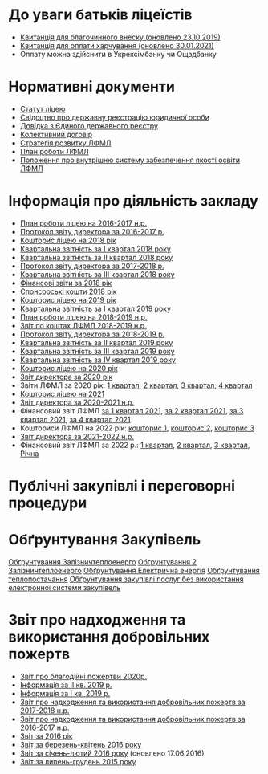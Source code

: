 
# До уваги батьків ліцеїстів
- [Квитанція для благочинного внеску (оновлено 23.10.2019)](/files/публічна-інформація/квитація-благочинного-внеску-лфмл.xls)
- [Квитанція для оплати харчування (оновлено 30.01.2021)](/files/публічна-інформація/квитанція-29012021.xlsx)
- Оплату можна здійснити в Укрексімбанку чи Ощадбанку
# Нормативні документи
- [Статут ліцею](/files/публічна-інформація/статут_ліцей.pdf)
- [Свідоцтво про державну реєстрацію юридичної особи](/files/публічна-інформація/свідоцтво.pdf)
- [Довідка з Єдиного державного реєстру](/files/публічна-інформація/довідка.pdf)
- [Колективний договір](/files/публічна-інформація/колективний-договір-профспілка.pdf)
- [Стратегія розвитку ЛФМЛ](/files/публічна-інформація/стратегія-розвитку-лфмл.pdf)
- [План роботи ЛФМЛ](/files/публічна-інформація/план-роботи-лфмл-22-23.pdf)
- [Положення про внутрішню систему забезпечення якості освіти ЛФМЛ](/files/публічна-інформація/положення-про-всяо.pdf)
# Інформація про діяльність закладу
- [План роботи ліцею на 2016-2017 н.р.](/files/публічна-інформація/звіт-16-17-план-17-18.pdf)
- [Протокол звіту директора за 2016-2017 р.](/files/публічна-інформація/звіт-директора-2017.pdf)
- [Кошторис ліцею на 2018 рік](/files/публічна-інформація/кошторис.pdf)
- [Квартальна звітність за І квартал 2018 року](/files/публічна-інформація/квартальна-звітність-за-і-квартал-2018-року.rar)
- [Квартальна звітність за ІІ квартал 2018 року](/files/публічна-інформація/квартальна-звітність-за-іі-квартал-2018-року.rar)
- [Протокол звіту директора за 2017-2018 р.](/files/публічна-інформація/звіт-директора-2018.pdf)
- [Квартальна звітність за ІІІ квартал 2018 року](/files/публічна-інформація/звіт-за-ііі-кв-2018.rar)
- [Фінансові звіти за 2018 рік](/files/публічна-інформація/звіти-про-фінанси-2018.rar)
- [Спонсорські кошти 2018 рік](/files/публічна-інформація/спонсорські-кошти-грош-та-натурформа-2018-р.xlsx)
- [Кошторис ліцею на 2019 рік](/files/публічна-інформація/кошторис2019.pdf)
- [Квартальна звітність за І квартал 2019 року](/files/публічна-інформація/звітність-за-і-кв-2019.rar)
- [План роботи ліцею на 2018-2019 н.р.](/files/публічна-інформація/план-роботи-18-19.pdf)
- [Звіт по коштах ЛФМЛ 2018-2019 н.р.](/files/публічна-інформація/звіт-по-коштах-лфмл-2018-2019р-2.xlsx)
- [Протокол звіту директора за 2018-2019 р.](/files/публічна-інформація/протокол-звіту-директора-2018-2019.pdf)
- [Квартальна звітність за ІІ квартал 2019 року](/files/публічна-інформація/2-квартал.rar)
- [Квартальна звітність за ІІІ квартал 2019 року](/files/публічна-інформація/3-квартал.rar)
- [Квартальна звітність за ІV квартал 2019 року](/files/публічна-інформація/4-квартал.rar)
- [Кошторис ліцею на 2020 рік](/files/публічна-інформація/кошторис-2020.pdf)
- [Звіт директора за 2020 рік](/files/публічна-інформація/звіт-директора_2020.pptx)
- Звіти ЛФМЛ за 2020 рік: [1 квартал](/files/публічна-інформація/1-квартал-2020.zip); [2 квартал](/files/публічна-інформація/2-квартал-2020.zip); [3 квартал](/files/публічна-інформація/3-квартал-2020.zip); [4 квартал](/files/публічна-інформація/4-квартал-2020.zip)
- [Кошторис ліцею на 2021](/files/публічна-інформація/кошториси-2021.pdf)
- [Звіт директора за 2020-2021 н.р.](/files/публічна-інформація/звіт-директора_2021.pps)
- Фінансовий звіт ЛФМЛ [за 1 квартал 2021](/files/публічна-інформація/2021-1-квартал.7z), [за 2 квартал 2021](/files/публічна-інформація/2021-2-квартал.7z), [за 3 квартал 2021](/files/публічна-інформація/звіти-за-ііі-кв-2021.zip), [за 4 квартал 2021](/files/публічна-інформація/zvity42021_.zip)
- Кошториси ЛФМЛ на 2022 рік: [кошторис 1](/files/публічна-інформація/кошторис-1.pdf), [кошторис 2](/files/публічна-інформація/кошторис-2.pdf), [кошторис 3](/files/публічна-інформація/кошторис.pdf)
- [Звіт директора за 2021-2022 н.р.](/files/публічна-інформація/звіт-директора_2022.pptx)
- Фінансовий звіт ЛФМЛ за 2022 р.: [1 квартал](/files/публічна-інформація/zvit1kv2022.zip), [2 квартал](/files/публічна-інформація/zvit2kv2022.zip), [3 квартал](/files/публічна-інформація/звіти-за-3-кв-2022.zip), [Річна](/files/публічна-інформація/річні-звіти-2022.zip)
# Публічні закупівлі і переговорні процедури
# Обґрунтування Закупівель
[Обґрунтування Залізничтеплоенерго](/files/публічна-інформація/обгрунтування-залізничтеплоенерго.pdf)
[Обґрунтування 2 Залізничтеплоенерго](/files/публічна-інформація/обгрунтування-залізничтеплоенерго-2022.pdf)
[Обґрунтування Електрична енергія](/files/публічна-інформація/обгрунтування-електрична-енергія-2022.pdf)
[Обґрунтування теплопостачання](/files/публічна-інформація/обґрунтування-з-теплопостачання-710.docx)
[Обґрунтування закупівлі послуг без використання електронної системи закупівель](/files/публічна-інформація/обгрунтування-закупівлі-послуг-без-використання-електронної-системи-закупівель.docx)
# Звіт про надходження та використання добровільних пожертв
- [Звіт про благодійні пожертви 2020р.](/files/публічна-інформація/звіт-про-надходження-та-використання-добровільних-пожертв-2021.xlsx)
- [Інформація за ІІ кв. 2019 р.](/files/публічна-інформація/звітність-за-іі-квартал-2019-р.zip)
- [Інформація за І кв. 2019 р.](/files/публічна-інформація/інформація-кошти-i-кв-2018.xlsx)
- [Звіт про надходження та використання добровільних пожертв за 2017-2018 н.р.](/files/публічна-інформація/17-18.pdf)
- [Звіт про надходження та використання добровільних пожертв за 2016-2017 н.р.](/files/публічна-інформація/16-17.pdf)
- [Звіт за 2016 рік](/files/публічна-інформація/fin_zvit-2016.pdf)
- [Звіт за березень-квітень 2016 року](/публічна-інформація/звіт-за-березень-квітень-2016-року/)
- [](/files/публічна-інформація/звіт-лфмл-січень-лютий-2016.xlsx)[Звіт за січень-лютий 2016 року](/публічна-інформація/звіт-за-січень-лютий-2016-року/) (оновлено 17.06.2016)
- [](/files/публічна-інформація/звіт-лфмл-липень-грудень-2015.xlsx)[Звіт за липень-грудень 2015 року](/публічна-інформація/звіт-за-липень-грудень-2015-року/)
       